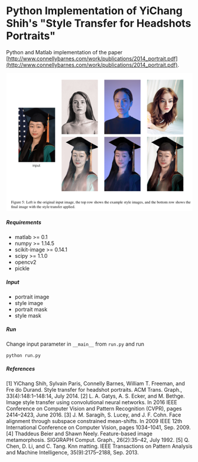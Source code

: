 # Python Implementation of YiChang Shih's "Style Transfer for Headshots Portraits"
Python and Matlab implementation of the paper [http://www.connellybarnes.com/work/publications/2014_portrait.pdf](http://www.connellybarnes.com/work/publications/2014_portrait.pdf).


![alt text](utils/ex1.png)

##### Requirements
- matlab	>= 0.1
- numpy	>= 1.14.5
- scikit-image	>= 0.14.1
- scipy	>= 1.1.0
- opencv2
- pickle

##### Input
- portrait image
- style image
- portrait mask
- style mask

##### Run
Change input parameter in `__main__` from `run.py` and run
```
python run.py
```

##### References
[1] YiChang Shih, Sylvain Paris, Connelly Barnes, William T. Freeman, and Fre ́do Durand. Style transfer for headshot portraits. ACM Trans. Graph., 33(4):148:1–148:14, July 2014.
[2] L. A. Gatys, A. S. Ecker, and M. Bethge. Image style transfer using convolutional neural networks. In 2016 IEEE Conference on Computer Vision and Pattern Recognition (CVPR), pages 2414–2423, June 2016.
[3] J. M. Saragih, S. Lucey, and J. F. Cohn. Face alignment through subspace constrained mean-shifts. In 2009 IEEE 12th International Conference on Computer Vision, pages 1034–1041, Sep. 2009.
[4] Thaddeus Beier and Shawn Neely. Feature-based image metamorphosis. SIGGRAPH Comput. Graph., 26(2):35–42, July 1992.
[5] Q. Chen, D. Li, and C. Tang. Knn matting. IEEE Transactions on Pattern Analysis and Machine Intelligence, 35(9):2175–2188, Sep. 2013.
